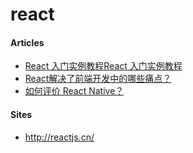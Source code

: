 # react

#### Articles
* [React 入门实例教程React 入门实例教程](http://www.ruanyifeng.com/blog/2015/03/react.html)
* [React解决了前端开发中的哪些痛点？](http://www.zhihu.com/question/39825457)
* [如何评价 React Native？](https://www.zhihu.com/question/27852694)

#### Sites
* <http://reactjs.cn/>
